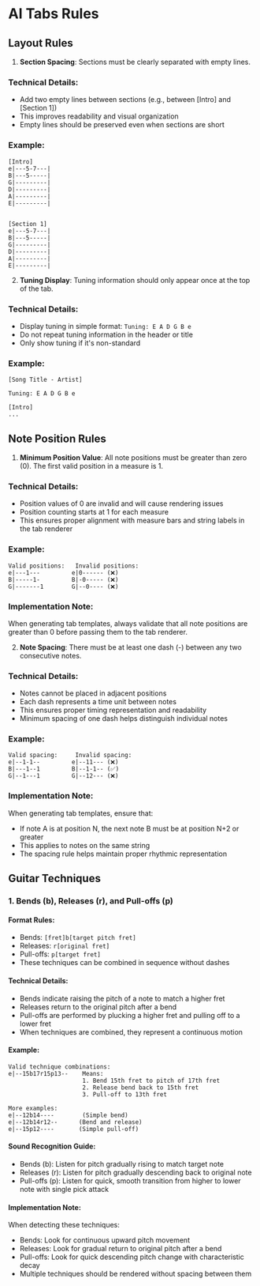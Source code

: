 # AI Tabs Rules

## Layout Rules

1. **Section Spacing**: Sections must be clearly separated with empty lines.

### Technical Details:
- Add two empty lines between sections (e.g., between [Intro] and [Section 1])
- This improves readability and visual organization
- Empty lines should be preserved even when sections are short

### Example:
```
[Intro]
e|---5-7---|
B|---5-----|
G|---------|
D|---------|
A|---------|
E|---------|


[Section 1]
e|---5-7---|
B|---5-----|
G|---------|
D|---------|
A|---------|
E|---------|
```

2. **Tuning Display**: Tuning information should only appear once at the top of the tab.

### Technical Details:
- Display tuning in simple format: `Tuning: E A D G B e`
- Do not repeat tuning information in the header or title
- Only show tuning if it's non-standard

### Example:
```
[Song Title - Artist]

Tuning: E A D G B e

[Intro]
...
```

## Note Position Rules

1. **Minimum Position Value**: All note positions must be greater than zero (0). The first valid position in a measure is 1.

### Technical Details:
- Position values of 0 are invalid and will cause rendering issues
- Position counting starts at 1 for each measure
- This ensures proper alignment with measure bars and string labels in the tab renderer

### Example:
```
Valid positions:   Invalid positions:
e|---1---         e|0------ (❌)
B|-----1-         B|-0----- (❌)
G|-------1        G|--0---- (❌)
```

### Implementation Note:
When generating tab templates, always validate that all note positions are greater than 0 before passing them to the tab renderer.

2. **Note Spacing**: There must be at least one dash (-) between any two consecutive notes.

### Technical Details:
- Notes cannot be placed in adjacent positions
- Each dash represents a time unit between notes
- This ensures proper timing representation and readability
- Minimum spacing of one dash helps distinguish individual notes

### Example:
```
Valid spacing:     Invalid spacing:
e|--1-1--         e|--11--- (❌)
B|---1--1         B|--1-1-- (✅)
G|--1---1         G|--12--- (❌)
```

### Implementation Note:
When generating tab templates, ensure that:
- If note A is at position N, the next note B must be at position N+2 or greater
- This applies to notes on the same string
- The spacing rule helps maintain proper rhythmic representation

## Guitar Techniques

### 1. Bends (b), Releases (r), and Pull-offs (p)

#### Format Rules:
- Bends: `[fret]b[target pitch fret]`
- Releases: `r[original fret]`
- Pull-offs: `p[target fret]`
- These techniques can be combined in sequence without dashes

#### Technical Details:
- Bends indicate raising the pitch of a note to match a higher fret
- Releases return to the original pitch after a bend
- Pull-offs are performed by plucking a higher fret and pulling off to a lower fret
- When techniques are combined, they represent a continuous motion

#### Example:
```
Valid technique combinations:
e|--15b17r15p13--    Means:
                     1. Bend 15th fret to pitch of 17th fret
                     2. Release bend back to 15th fret
                     3. Pull-off to 13th fret

More examples:
e|--12b14----        (Simple bend)
e|--12b14r12--      (Bend and release)
e|--15p12----       (Simple pull-off)
```

#### Sound Recognition Guide:
- Bends (b): Listen for pitch gradually rising to match target note
- Releases (r): Listen for pitch gradually descending back to original note
- Pull-offs (p): Listen for quick, smooth transition from higher to lower note with single pick attack

#### Implementation Note:
When detecting these techniques:
- Bends: Look for continuous upward pitch movement
- Releases: Look for gradual return to original pitch after a bend
- Pull-offs: Look for quick descending pitch change with characteristic decay
- Multiple techniques should be rendered without spacing between them 